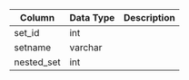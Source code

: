 | Column     | Data Type | Description |
| ---------- | --------- | ----------- |
| set_id     | int       |             |
| setname    | varchar   |             |
| nested_set | int       |             |